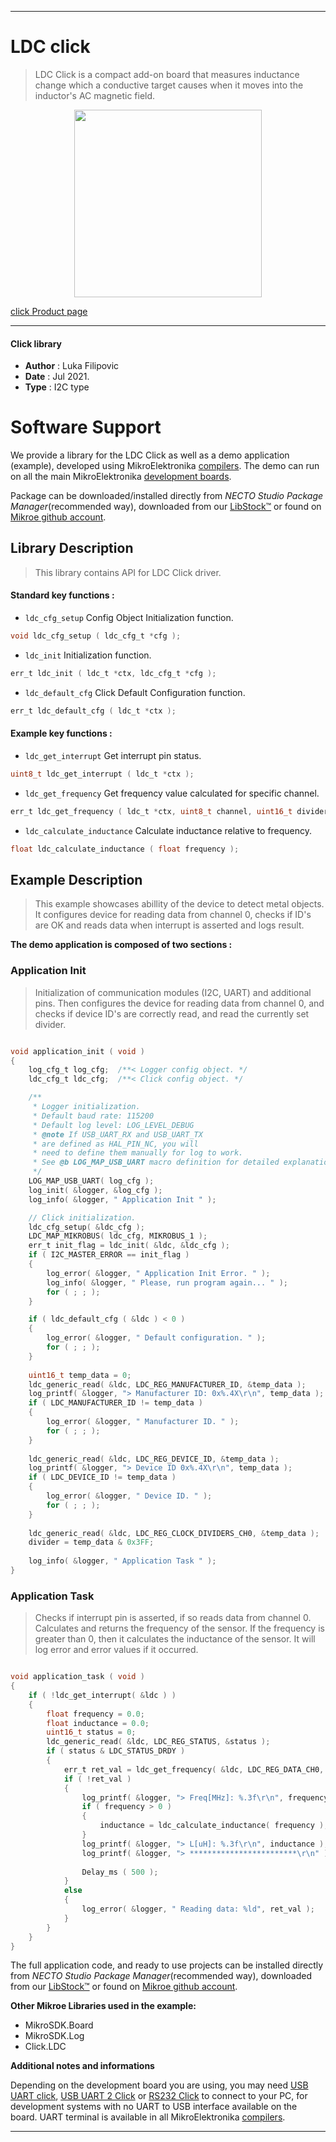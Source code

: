
---
# LDC click

> LDC Click is a compact add-on board that measures inductance change which a conductive target causes when it moves into the inductor's AC magnetic field. 

<p align="center">
  <img src="https://download.mikroe.com/images/click_for_ide/ldc_click.png" height=300px>
</p>

[click Product page](https://www.mikroe.com/ldc-click)

---


#### Click library

- **Author**        : Luka Filipovic
- **Date**          : Jul 2021.
- **Type**          : I2C type


# Software Support

We provide a library for the LDC Click
as well as a demo application (example), developed using MikroElektronika
[compilers](https://www.mikroe.com/necto-studio).
The demo can run on all the main MikroElektronika [development boards](https://www.mikroe.com/development-boards).

Package can be downloaded/installed directly from *NECTO Studio Package Manager*(recommended way), downloaded from our [LibStock&trade;](https://libstock.mikroe.com) or found on [Mikroe github account](https://github.com/MikroElektronika/mikrosdk_click_v2/tree/master/clicks).

## Library Description

> This library contains API for LDC Click driver.

#### Standard key functions :

- `ldc_cfg_setup` Config Object Initialization function.
```c
void ldc_cfg_setup ( ldc_cfg_t *cfg );
```

- `ldc_init` Initialization function.
```c
err_t ldc_init ( ldc_t *ctx, ldc_cfg_t *cfg );
```

- `ldc_default_cfg` Click Default Configuration function.
```c
err_t ldc_default_cfg ( ldc_t *ctx );
```

#### Example key functions :

- `ldc_get_interrupt` Get interrupt pin status.
```c
uint8_t ldc_get_interrupt ( ldc_t *ctx );
```

- `ldc_get_frequency` Get frequency value calculated for specific channel.
```c
err_t ldc_get_frequency ( ldc_t *ctx, uint8_t channel, uint16_t divider, float *frequency );
```

- `ldc_calculate_inductance` Calculate inductance relative to frequency.
```c
float ldc_calculate_inductance ( float frequency );
```

## Example Description

> This example showcases abillity of the device to detect 
metal objects. It configures device for reading data from 
channel 0, checks if ID's are OK and reads data when interrupt 
is asserted and logs result.

**The demo application is composed of two sections :**

### Application Init

> Initialization of communication modules (I2C, UART) and 
additional pins. Then configures the device for reading data from 
channel 0, and checks if device ID's are correctly read, and
read the currently set divider.

```c

void application_init ( void ) 
{
    log_cfg_t log_cfg;  /**< Logger config object. */
    ldc_cfg_t ldc_cfg;  /**< Click config object. */

    /** 
     * Logger initialization.
     * Default baud rate: 115200
     * Default log level: LOG_LEVEL_DEBUG
     * @note If USB_UART_RX and USB_UART_TX 
     * are defined as HAL_PIN_NC, you will 
     * need to define them manually for log to work. 
     * See @b LOG_MAP_USB_UART macro definition for detailed explanation.
     */
    LOG_MAP_USB_UART( log_cfg );
    log_init( &logger, &log_cfg );
    log_info( &logger, " Application Init " );

    // Click initialization.
    ldc_cfg_setup( &ldc_cfg );
    LDC_MAP_MIKROBUS( ldc_cfg, MIKROBUS_1 );
    err_t init_flag = ldc_init( &ldc, &ldc_cfg );
    if ( I2C_MASTER_ERROR == init_flag ) 
    {
        log_error( &logger, " Application Init Error. " );
        log_info( &logger, " Please, run program again... " );
        for ( ; ; );
    }

    if ( ldc_default_cfg ( &ldc ) < 0 )
    {
        log_error( &logger, " Default configuration. " );
        for ( ; ; );
    }
    
    uint16_t temp_data = 0;
    ldc_generic_read( &ldc, LDC_REG_MANUFACTURER_ID, &temp_data );
    log_printf( &logger, "> Manufacturer ID: 0x%.4X\r\n", temp_data );
    if ( LDC_MANUFACTURER_ID != temp_data )
    {
        log_error( &logger, " Manufacturer ID. " );
        for ( ; ; );
    }
    
    ldc_generic_read( &ldc, LDC_REG_DEVICE_ID, &temp_data );
    log_printf( &logger, "> Device ID 0x%.4X\r\n", temp_data );
    if ( LDC_DEVICE_ID != temp_data )
    {
        log_error( &logger, " Device ID. " );
        for ( ; ; );
    }
    
    ldc_generic_read( &ldc, LDC_REG_CLOCK_DIVIDERS_CH0, &temp_data );
    divider = temp_data & 0x3FF;
    
    log_info( &logger, " Application Task " );
}

```

### Application Task

> Checks if interrupt pin is asserted, if so reads data from channel 0.
Calculates and returns the frequency of the sensor. If the frequency 
is greater than 0, then it calculates the inductance of the sensor. 
It will log error and error values if it occurred.

```c

void application_task ( void ) 
{
    if ( !ldc_get_interrupt( &ldc ) )
    {
        float frequency = 0.0;
        float inductance = 0.0;
        uint16_t status = 0;
        ldc_generic_read( &ldc, LDC_REG_STATUS, &status );
        if ( status & LDC_STATUS_DRDY )
        {
            err_t ret_val = ldc_get_frequency( &ldc, LDC_REG_DATA_CH0, divider, &frequency );
            if ( !ret_val )
            {
                log_printf( &logger, "> Freq[MHz]: %.3f\r\n", frequency );
                if ( frequency > 0 )
                {
                    inductance = ldc_calculate_inductance( frequency );
                }
                log_printf( &logger, "> L[uH]: %.3f\r\n", inductance );
                log_printf( &logger, "> ************************\r\n" );
                
                Delay_ms ( 500 );
            }
            else
            {
                log_error( &logger, " Reading data: %ld", ret_val );
            }
        }
    }
}

```

The full application code, and ready to use projects can be installed directly from *NECTO Studio Package Manager*(recommended way), downloaded from our [LibStock&trade;](https://libstock.mikroe.com) or found on [Mikroe github account](https://github.com/MikroElektronika/mikrosdk_click_v2/tree/master/clicks).

**Other Mikroe Libraries used in the example:**

- MikroSDK.Board
- MikroSDK.Log
- Click.LDC

**Additional notes and informations**

Depending on the development board you are using, you may need
[USB UART click](https://www.mikroe.com/usb-uart-click),
[USB UART 2 Click](https://www.mikroe.com/usb-uart-2-click) or
[RS232 Click](https://www.mikroe.com/rs232-click) to connect to your PC, for
development systems with no UART to USB interface available on the board. UART
terminal is available in all MikroElektronika
[compilers](https://shop.mikroe.com/compilers).

---
